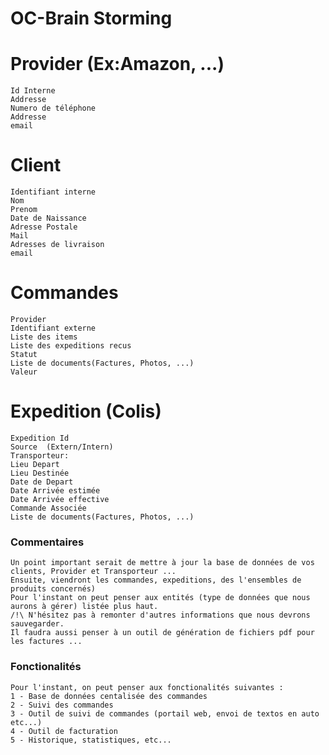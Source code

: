 # OC-Brain Storming

Provider (Ex:Amazon, ...)
=========================
    Id Interne
    Addresse 
    Numero de téléphone
    Addresse
    email


Client
=======
    Identifiant interne
    Nom 
    Prenom 
    Date de Naissance 
    Adresse Postale 
    Mail 
    Adresses de livraison 
    email 

Commandes 
==========
    Provider 
    Identifiant externe 
    Liste des items 
    Liste des expeditions recus 
    Statut
    Liste de documents(Factures, Photos, ...) 
    Valeur 




Expedition (Colis)
===================
    Expedition Id
    Source  (Extern/Intern)
    Transporteur:
    Lieu Depart  
    Lieu Destinée
    Date de Depart 
    Date Arrivée estimée
    Date Arrivée effective
    Commande Associée
    Liste de documents(Factures, Photos, ...)  


### Commentaires 
    Un point important serait de mettre à jour la base de données de vos clients, Provider et Transporteur ...
    Ensuite, viendront les commandes, expeditions, des l'ensembles de produits concernés)
    Pour l'instant on peut penser aux entités (type de données que nous aurons à gérer) listée plus haut. 
    /!\ N'hésitez pas à remonter d'autres informations que nous devrons sauvegarder.
    Il faudra aussi penser à un outil de génération de fichiers pdf pour les factures ...



### Fonctionalités 
    Pour l'instant, on peut penser aux fonctionalités suivantes :
    1 - Base de données centalisée des commandes 
    2 - Suivi des commandes 
    3 - Outil de suivi de commandes (portail web, envoi de textos en auto etc...)
    4 - Outil de facturation 
    5 - Historique, statistiques, etc...




